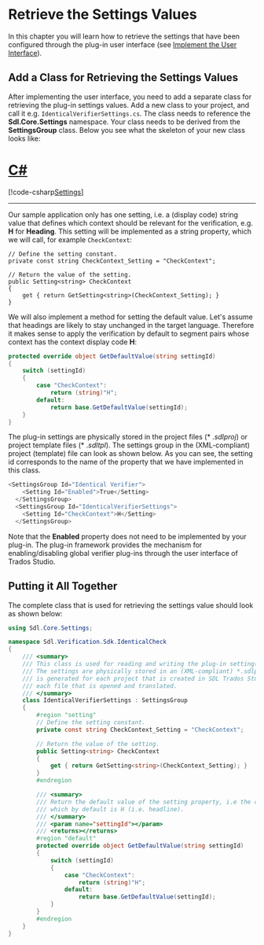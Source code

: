 Retrieve the Settings Values
======
In this chapter you will learn how to retrieve the settings that have been configured through the plug-in user interface (see [Implement the User Interface](verification/implement_the_user_interface.md)).

Add a Class for Retrieving the Settings Values
------

After implementing the user interface, you need to add a separate class for retrieving the plug-in settings values. Add a new class to your project, and call it e.g. `IdenticalVerifierSettings.cs`. The class needs to reference the **Sdl.Core.Settings** namespace. Your class needs to be derived from the **SettingsGroup** class. Below you see what the skeleton of your new class looks like:

# [C#](#tab/tabid-1)
[!code-csharp[Settings](code_samples/Settings.aml#L24-L30)]
***

Our sample application only has one setting, i.e. a (display code) string value that defines which context should be relevant for the verification, e.g. **H** for **Heading**. This setting will be implemented as a string property, which we will call, for example `CheckContext`:

```
// Define the setting constant.
private const string CheckContext_Setting = "CheckContext";

// Return the value of the setting.
public Setting<string> CheckContext
{
    get { return GetSetting<string>(CheckContext_Setting); }
}
```


We will also implement a method for setting the default value. Let's assume that headings are likely to stay unchanged in the target language. Therefore it makes sense to apply the verification by default to segment pairs whose context has the context display code **H**:

```cs
protected override object GetDefaultValue(string settingId)
{
    switch (settingId)
    {
        case "CheckContext":
            return (string)"H";
        default:
            return base.GetDefaultValue(settingId);
    }
}
```

The plug-in settings are physically stored in the project files (* .*sdlproj*) or project template files (* .*sdltpl*). The settings group in the (XML-compliant) project (template) file can look as shown below. As you can see, the setting id corresponds to the name of the property that we have implemented in this class.

```cs
<SettingsGroup Id="Identical Verifier">
    <Setting Id="Enabled">True</Setting>
  </SettingsGroup>
  <SettingsGroup Id="IdenticalVerifierSettings">
    <Setting Id="CheckContext">H</Setting>
  </SettingsGroup>
  ```

Note that the **Enabled** property does not need to be implemented by your plug-in. The plug-in framework provides the mechanism for enabling/disabling global verifier plug-ins through the user interface of Trados Studio.

Putting it All Together
----
The complete class that is used for retrieving the settings value should look as shown below:

```cs
using Sdl.Core.Settings;

namespace Sdl.Verification.Sdk.IdenticalCheck
{
    /// <summary>
    /// This class is used for reading and writing the plug-in setting(s) value(s).
    /// The settings are physically stored in an (XML-compliant) *.sdlproj file, which
    /// is generated for each project that is created in SDL Trados Studio or for 
    /// each file that is opened and translated.
    /// </summary>
    class IdenticalVerifierSettings : SettingsGroup
    {
        #region "setting"
        // Define the setting constant.
        private const string CheckContext_Setting = "CheckContext";

        // Return the value of the setting.
        public Setting<string> CheckContext
        {
            get { return GetSetting<string>(CheckContext_Setting); }
        }
        #endregion

        /// <summary>
        /// Return the default value of the setting property, i.e the context display code,
        /// which by default is H (i.e. headline).
        /// </summary>
        /// <param name="settingId"></param>
        /// <returns></returns>
        #region "default"
        protected override object GetDefaultValue(string settingId)
        {
            switch (settingId)
            {
                case "CheckContext":
                    return (string)"H";
                default:
                    return base.GetDefaultValue(settingId);
            }
        }
        #endregion
    }
}
```